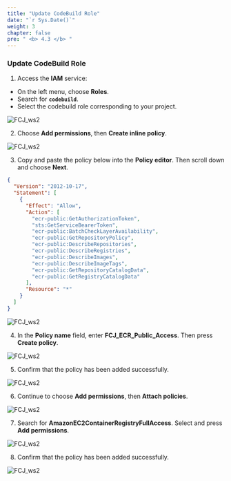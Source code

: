```yaml
---
title: "Update CodeBuild Role"
date: "`r Sys.Date()`"
weight: 3
chapter: false
pre: " <b> 4.3 </b> "
---
```


### Update CodeBuild Role

1. Access the **IAM** service:

- On the left menu, choose **Roles**.
- Search for **`codebuild`**.
- Select the codebuild role corresponding to your project.

![FCJ_ws2](/images/4.codebuild/21.png)

2. Choose **Add permissions**, then **Create inline policy**.

![FCJ_ws2](/images/4.codebuild/22.png)

3. Copy and paste the policy below into the **Policy editor**. Then scroll down and choose **Next**.

```json
{
  "Version": "2012-10-17",
  "Statement": [
    {
      "Effect": "Allow",
      "Action": [
        "ecr-public:GetAuthorizationToken",
        "sts:GetServiceBearerToken",
        "ecr-public:BatchCheckLayerAvailability",
        "ecr-public:GetRepositoryPolicy",
        "ecr-public:DescribeRepositories",
        "ecr-public:DescribeRegistries",
        "ecr-public:DescribeImages",
        "ecr-public:DescribeImageTags",
        "ecr-public:GetRepositoryCatalogData",
        "ecr-public:GetRegistryCatalogData"
      ],
      "Resource": "*"
    }
  ]
}
```

![FCJ_ws2](/images/4.codebuild/23.png)

4. In the **Policy name** field, enter **FCJ_ECR_Public_Access**. Then press **Create policy**.

![FCJ_ws2](/images/4.codebuild/24.png)

5. Confirm that the policy has been added successfully.

![FCJ_ws2](/images/4.codebuild/25.png)

6. Continue to choose **Add permissions**, then **Attach policies**.

![FCJ_ws2](/images/4.codebuild/26.png)

7. Search for **AmazonEC2ContainerRegistryFullAccess**. Select and press **Add permissions**.

![FCJ_ws2](/images/4.codebuild/27.png)

8. Confirm that the policy has been added successfully.

![FCJ_ws2](/images/4.codebuild/28.png)